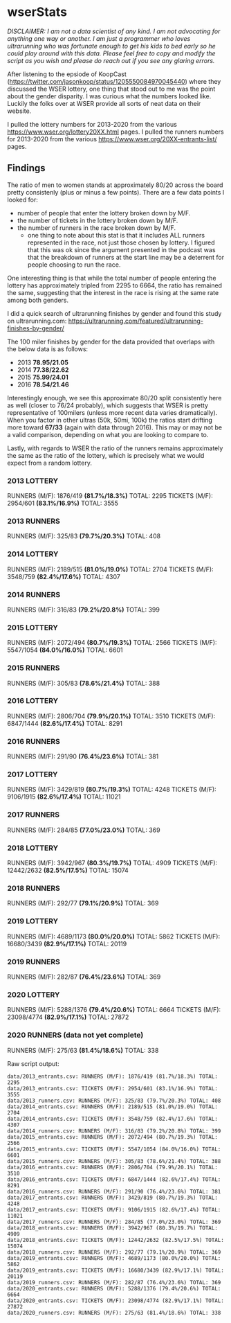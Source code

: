 # wserStats
_DISCLAIMER: I am not a data scientist of any kind. I am not advocating for anything one way or another. I am just a programmer who loves ultrarunning who was fortunate enough to get his kids to bed early so he could play around with this data. Please feel free to copy and modify the script as you wish and please do reach out if you see any glaring errors._

After listening to the epsiode of KoopCast (https://twitter.com/jasonkoop/status/1205550084970045440) where they discussed the WSER lottery, one thing that stood out to me was the point about the gender disparity. I was curious what the numbers looked like. Luckily the folks over at WSER provide all sorts of neat data on their website.

I pulled the lottery numbers for 2013-2020 from the various https://www.wser.org/lottery20XX.html pages.
I pulled the runners numbers for 2013-2020 from the various https://www.wser.org/20XX-entrants-list/ pages.

## Findings
The ratio of men to women stands at approximately 80/20 across the board pretty consistenly (plus or minus a few points). There are a few data points I looked for:
* number of people that enter the lottery broken down by M/F.
* the number of tickets in the lottery broken down by M/F.
* the number of runners in the race broken down by M/F.
  * one thing to note about this stat is that it includes ALL runners represented in the race, not just those chosen by lottery. I figured that this was ok since the argument presented in the podcast was that the breakdown of runners at the start line may be a deterrent for people choosing to run the race.

One interesting thing is that while the total number of people entering the lottery has approximately tripled from 2295 to 6664, the ratio has remained the same, suggesting that the interest in the race is rising at the same rate among both genders.

I did a quick search of ultrarunning finishes by gender and found this study on ultrarunning.com: https://ultrarunning.com/featured/ultrarunning-finishes-by-gender/

The 100 miler finishes by gender for the data provided that overlaps with the below data is as follows:
* 2013 **78.95/21.05**
* 2014 **77.38/22.62**
* 2015 **75.99/24.01**
* 2016 **78.54/21.46**

Interestingly enough, we see this approximate 80/20 split consistently here as well (closer to 76/24 probably), which suggests that WSER is pretty representative of 100milers (unless more recent data varies dramatically). When you factor in other ultras (50k, 50mi, 100k) the ratios start drifting more toward **67/33** (again with data through 2016). This may or may not be a valid comparison, depending on what you are looking to compare to.

Lastly, with regards to WSER the ratio of the runners remains approximately the same as the ratio of the lottery, which is precisely what we would expect from a random lottery.

### 2013 LOTTERY
RUNNERS (M/F): 1876/419 **(81.7%/18.3%)** TOTAL: 2295
TICKETS (M/F): 2954/601 **(83.1%/16.9%)** TOTAL: 3555

### 2013 RUNNERS
RUNNERS (M/F): 325/83 **(79.7%/20.3%)** TOTAL: 408

### 2014 LOTTERY
RUNNERS (M/F): 2189/515 **(81.0%/19.0%)** TOTAL: 2704
TICKETS (M/F): 3548/759 **(82.4%/17.6%)** TOTAL: 4307

### 2014 RUNNERS
RUNNERS (M/F): 316/83 **(79.2%/20.8%)** TOTAL: 399

### 2015 LOTTERY
RUNNERS (M/F): 2072/494 **(80.7%/19.3%)** TOTAL: 2566
TICKETS (M/F): 5547/1054 **(84.0%/16.0%)** TOTAL: 6601

### 2015 RUNNERS
RUNNERS (M/F): 305/83 **(78.6%/21.4%)** TOTAL: 388

### 2016 LOTTERY
RUNNERS (M/F): 2806/704 **(79.9%/20.1%)** TOTAL: 3510
TICKETS (M/F): 6847/1444 **(82.6%/17.4%)** TOTAL: 8291

### 2016 RUNNERS
RUNNERS (M/F): 291/90 **(76.4%/23.6%)** TOTAL: 381

### 2017 LOTTERY
RUNNERS (M/F): 3429/819 **(80.7%/19.3%)** TOTAL: 4248
TICKETS (M/F): 9106/1915 **(82.6%/17.4%)** TOTAL: 11021

### 2017 RUNNERS
RUNNERS (M/F): 284/85 **(77.0%/23.0%)** TOTAL: 369

### 2018 LOTTERY
RUNNERS (M/F): 3942/967 **(80.3%/19.7%)** TOTAL: 4909
TICKETS (M/F): 12442/2632 **(82.5%/17.5%)** TOTAL: 15074

### 2018 RUNNERS
RUNNERS (M/F): 292/77 **(79.1%/20.9%)** TOTAL: 369

### 2019 LOTTERY
RUNNERS (M/F): 4689/1173 **(80.0%/20.0%)** TOTAL: 5862
TICKETS (M/F): 16680/3439 **(82.9%/17.1%)** TOTAL: 20119

### 2019 RUNNERS
RUNNERS (M/F): 282/87 **(76.4%/23.6%)** TOTAL: 369

### 2020 LOTTERY
RUNNERS (M/F): 5288/1376 **(79.4%/20.6%)** TOTAL: 6664
TICKETS (M/F): 23098/4774 **(82.9%/17.1%)** TOTAL: 27872

### 2020 RUNNERS (data not yet complete)
RUNNERS (M/F): 275/63 **(81.4%/18.6%)** TOTAL: 338

Raw script output:
```
data/2013_entrants.csv: RUNNERS (M/F): 1876/419 (81.7%/18.3%) TOTAL: 2295 
data/2013_entrants.csv: TICKETS (M/F): 2954/601 (83.1%/16.9%) TOTAL: 3555 
data/2013_runners.csv: RUNNERS (M/F): 325/83 (79.7%/20.3%) TOTAL: 408 
data/2014_entrants.csv: RUNNERS (M/F): 2189/515 (81.0%/19.0%) TOTAL: 2704 
data/2014_entrants.csv: TICKETS (M/F): 3548/759 (82.4%/17.6%) TOTAL: 4307 
data/2014_runners.csv: RUNNERS (M/F): 316/83 (79.2%/20.8%) TOTAL: 399 
data/2015_entrants.csv: RUNNERS (M/F): 2072/494 (80.7%/19.3%) TOTAL: 2566 
data/2015_entrants.csv: TICKETS (M/F): 5547/1054 (84.0%/16.0%) TOTAL: 6601 
data/2015_runners.csv: RUNNERS (M/F): 305/83 (78.6%/21.4%) TOTAL: 388 
data/2016_entrants.csv: RUNNERS (M/F): 2806/704 (79.9%/20.1%) TOTAL: 3510 
data/2016_entrants.csv: TICKETS (M/F): 6847/1444 (82.6%/17.4%) TOTAL: 8291 
data/2016_runners.csv: RUNNERS (M/F): 291/90 (76.4%/23.6%) TOTAL: 381 
data/2017_entrants.csv: RUNNERS (M/F): 3429/819 (80.7%/19.3%) TOTAL: 4248 
data/2017_entrants.csv: TICKETS (M/F): 9106/1915 (82.6%/17.4%) TOTAL: 11021 
data/2017_runners.csv: RUNNERS (M/F): 284/85 (77.0%/23.0%) TOTAL: 369 
data/2018_entrants.csv: RUNNERS (M/F): 3942/967 (80.3%/19.7%) TOTAL: 4909 
data/2018_entrants.csv: TICKETS (M/F): 12442/2632 (82.5%/17.5%) TOTAL: 15074 
data/2018_runners.csv: RUNNERS (M/F): 292/77 (79.1%/20.9%) TOTAL: 369 
data/2019_entrants.csv: RUNNERS (M/F): 4689/1173 (80.0%/20.0%) TOTAL: 5862 
data/2019_entrants.csv: TICKETS (M/F): 16680/3439 (82.9%/17.1%) TOTAL: 20119 
data/2019_runners.csv: RUNNERS (M/F): 282/87 (76.4%/23.6%) TOTAL: 369 
data/2020_entrants.csv: RUNNERS (M/F): 5288/1376 (79.4%/20.6%) TOTAL: 6664 
data/2020_entrants.csv: TICKETS (M/F): 23098/4774 (82.9%/17.1%) TOTAL: 27872 
data/2020_runners.csv: RUNNERS (M/F): 275/63 (81.4%/18.6%) TOTAL: 338 
```
